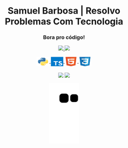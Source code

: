 <div align="center">
    <h1> Samuel Barbosa | Resolvo Problemas Com Tecnologia </h1>
    <h3>Bora pro código!</h3>
</div>
<div align="center">
<a href="https://linktr.ee/samuelbarbosa_dev">
  <img height="180em" src="https://github-readme-stats.vercel.app/api?username=SamuelBarbosaDev&show_icons=true&theme=dark"/>
  <img height="180em" src="https://github-readme-stats.vercel.app/api/top-langs/?username=SamuelBarbosaDev&layout=compact&langs_count=7&theme=dark"/>
</div>
 
<div style="display: inline_block" align="center"><br>
  <img align="center" alt="Samuel-Python" height="30" width="40" src="https://raw.githubusercontent.com/devicons/devicon/master/icons/python/python-original.svg">
  <img align="center" alt="Samuel-Ts" height="30" width="40" src="https://raw.githubusercontent.com/devicons/devicon/master/icons/typescript/typescript-plain.svg">
  <img align="center" alt="Samuel-HTML" height="30" width="40" src="https://raw.githubusercontent.com/devicons/devicon/master/icons/html5/html5-original.svg">
  <img align="center" alt="Samuel-CSS" height="30" width="40" src="https://raw.githubusercontent.com/devicons/devicon/master/icons/css3/css3-original.svg">
</div>

  
 ####
<div align="center"> 
  <a href = "mailto:samueloficial@protonmail.com" target="_blank"><img src="https://img.shields.io/badge/ProtonMail-8B89CC?style=for-the-badge&logo=protonmail&logoColor=white" target="_blank"></a>
  <a href="https://www.linkedin.com/in/samuel-barbosa-dev" target="_blank"><img src="https://img.shields.io/badge/-LinkedIn-%230077B5?style=for-the-badge&logo=linkedin&logoColor=white" target="_blank"></a> 
 
  ![Snake animation](https://github.com/SamuelBarbosaDev/SamuelBarbosaDev/blob/output/github-contribution-grid-snake.svg)
 
</div>
